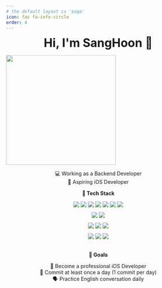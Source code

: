 ```yaml
---
# the default layout is 'page'
icon: fas fa-info-circle
order: 4
---
```


<p align="center">
  <strong style="font-size: 32px;">Hi, I'm SangHoon 👊</strong>
</p>

<p>
  <img src="https://media.giphy.com/media/qgQUggAC3Pfv687qPC/giphy.gif" width="300" />
</p>

<p align="center">
  💻 Working as a Backend Developer<br>
  🍎 Aspiring iOS Developer
</p>

<p align="center">
  <strong>🧠 Tech Stack</strong>
</p>

<div style="text-align:center;">
  <!-- Frontend -->
  <img src="https://img.shields.io/badge/HTML5-E34F26?style=for-the-badge&logo=html5&logoColor=white"/>
  <img src="https://img.shields.io/badge/CSS3-1572B6?style=for-the-badge&logo=css3&logoColor=white"/>
  <img src="https://img.shields.io/badge/JavaScript-F7DF1E?style=for-the-badge&logo=javascript&logoColor=black"/>
  <img src="https://img.shields.io/badge/TypeScript-3178C6?style=for-the-badge&logo=typescript&logoColor=white"/>
  <img src="https://img.shields.io/badge/Vue.js-4FC08D?style=for-the-badge&logo=vue.js&logoColor=white"/>
  <img src="https://img.shields.io/badge/Tailwind%20CSS-06B6D4?style=for-the-badge&logo=tailwindcss&logoColor=white"/>
  <img src="https://img.shields.io/badge/Swift-FA7343?style=for-the-badge&logo=swift&logoColor=white"/>
</div>

<div style="text-align:center; margin-top:10px;">
  <!-- Backend -->
  <img src="https://img.shields.io/badge/Java-007396?style=for-the-badge&logo=openjdk&logoColor=white"/>
  <img src="https://img.shields.io/badge/Spring-6DB33F?style=for-the-badge&logo=spring&logoColor=white"/>
</div>

<div style="text-align:center; margin-top:10px;">
  <!-- Database -->
  <img src="https://img.shields.io/badge/MySQL-4479A1?style=for-the-badge&logo=mysql&logoColor=white"/>
  <img src="https://img.shields.io/badge/MariaDB-003545?style=for-the-badge&logo=mariadb&logoColor=white"/>
  <img src="https://img.shields.io/badge/PostgreSQL-4169E1?style=for-the-badge&logo=postgresql&logoColor=white"/>
</div>

<div style="text-align:center; margin-top:10px;">
  <!-- Others -->
  <img src="https://img.shields.io/badge/AWS-232F3E?style=for-the-badge&logo=amazonaws&logoColor=white"/>
  <img src="https://img.shields.io/badge/Docker-2496ED?style=for-the-badge&logo=docker&logoColor=white"/>
  <img src="https://img.shields.io/badge/Nginx-009639?style=for-the-badge&logo=nginx&logoColor=white"/>
</div>

<br>

<p align="center">
  <strong>🚀 Goals</strong>
</p>

<p align="center">
  🍎 Become a professional iOS Developer<br>
  🔁 Commit at least once a day (1 commit per day)<br>
  🗣️ Practice English conversation daily
</p>
